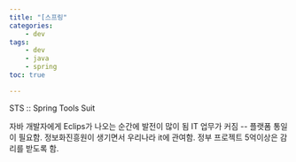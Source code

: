 ```yaml
---
title: "[스프링"
categories:
    - dev
tags:
    - dev
    - java 
    - spring
toc: true

---
```


STS :: Spring Tools Suit

자바 개발자에게 Eclips가 나오는 순간에 발전이 많이 됨
IT 업무가 커짐 -- 플랫폼 통일이 필요함.
정보화진흥원이 생기면서 우리나라 it에 관여함. 
정부 프로젝트 5억이상은 감리를 받도록 함.

<!--stackedit_data:
eyJoaXN0b3J5IjpbOTU4NDEyNzc4XX0=
-->